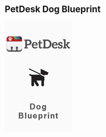 # PetDesk Dog Blueprint
![Plate cover](https://github.com/kakoga/z-vet-template1.0/blob/master/shield.png)
